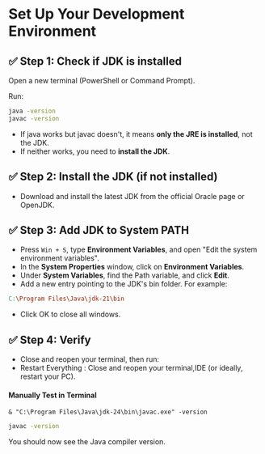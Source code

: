 # Set Up Your Development Environment

## ✅ Step 1: Check if JDK is installed

Open a new terminal (PowerShell or Command Prompt).

Run:

```bash
java -version
javac -version
```

- If java works but javac doesn't, it means **only the JRE is installed**, not the JDK.
- If neither works, you need to **install the JDK**.

## ✅ Step 2: Install the JDK (if not installed)

- Download and install the latest JDK from the official Oracle page or OpenJDK.

## ✅ Step 3: Add JDK to System PATH

- Press `Win + S`, type **Environment Variables**, and open "Edit the system environment variables".
- In the **System Properties** window, click on **Environment Variables**.
- Under **System Variables**, find the Path variable, and click **Edit**.
- Add a new entry pointing to the JDK's bin folder. For example:

```makefile
C:\Program Files\Java\jdk-21\bin
```

- Click OK to close all windows.

## ✅ Step 4: Verify

- Close and reopen your terminal, then run:
- Restart Everything : Close and reopen your terminal,IDE (or ideally, restart your PC).

#### Manually Test in Terminal
```
& "C:\Program Files\Java\jdk-24\bin\javac.exe" -version
```

```bash
javac -version
```

You should now see the Java compiler version.
